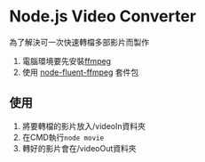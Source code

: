 # Node.js Video Converter
為了解決可一次快速轉檔多部影片而製作

1. 電腦環境要先安裝[ffmpeg](https://www.ffmpeg.org/)
2. 使用 [node-fluent-ffmpeg](https://github.com/fluent-ffmpeg/node-fluent-ffmpeg) 套件包

## 使用
1. 將要轉檔的影片放入/videoIn資料夾
2. 在CMD執行`node movie`
3. 轉好的影片會在/videoOut資料夾